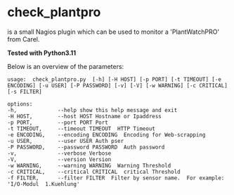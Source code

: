 
# check_plantpro

is a small Nagios plugin which can be used to monitor a 'PlantWatchPRO' from Carel. 

**Tested with Python3.11**

Below is an overview of the parameters:

    usage:  check_plantpro.py  [-h] [-H HOST] [-p PORT] [-t TIMEOUT] [-e ENCODING] [-u USER] [-P PASSWORD] [-v] [-V] [-w WARNING] [-c CRITICAL] [-s FILTER]
    
    options:  
    -h,             --help show this help message and exit
    -H HOST,        --host HOST Hostname or Ipaddress
    -p PORT,        --port PORT Port
    -t TIMEOUT,  	--timeout TIMEOUT  HTTP Timeout
    -e ENCODING,  	--encoding ENCODING  Encoding for Web-scrapping
    -u USER,        --user USER Auth pser
    -P PASSWORD, 	--password PASSWORD  Auth password  
    -v, 	        --verbose Verbose
    -V,  	        --version Version
    -w WARNING,  	--warning WARNING  Warning Threshold
    -c CRITICAL,  	--critical CRITICAL  critical Threshold
    -f FILTER,  	--filter FILTER  Filter by sensor name.  For example: 'I/O-Modul  1.Kuehlung'

